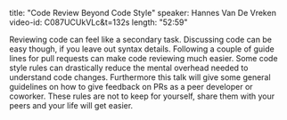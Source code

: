 title: "Code Review Beyond Code Style"
speaker: Hannes Van De Vreken
video-id: C087UCUkVLc&t=132s
length: "52:59"

Reviewing code can feel like a secondary task. Discussing code can be easy though, if you leave out syntax details. Following a couple of guide lines for pull requests can make code reviewing much easier. Some code style rules can drastically reduce the mental overhead needed to understand code changes. Furthermore this talk will give some general guidelines on how to give feedback on PRs as a peer developer or coworker. These rules are not to keep for yourself, share them with your peers and your life will get easier. 
